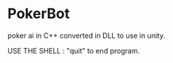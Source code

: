 # PokerBot
poker ai in C++ converted in DLL to use in unity.

USE THE SHELL :
"quit" to end program.
